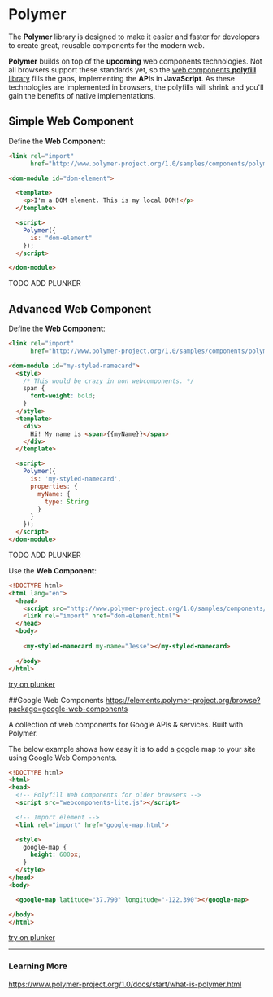 # Polymer

The **Polymer** library is designed to make it easier and faster for developers to create great, reusable components for the modern web.


**Polymer** builds on top of the **upcoming** web components technologies. Not all browsers support these standards yet, so the [web components **polyfill** library](http://webcomponents.org/polyfills/) fills the gaps, implementing the **API**s in **JavaScript**. As these technologies are implemented in browsers, the polyfills will shrink and you'll gain the benefits of native implementations.



## Simple Web Component
Define the **Web Component**:
```html
<link rel="import"
      href="http://www.polymer-project.org/1.0/samples/components/polymer/polymer.html">

<dom-module id="dom-element">

  <template>
    <p>I'm a DOM element. This is my local DOM!</p>
  </template>

  <script>
    Polymer({
      is: "dom-element"
    });
  </script>

</dom-module>

```
TODO ADD PLUNKER


## Advanced Web Component
Define the **Web Component**:
```html
<link rel="import"
      href="http://www.polymer-project.org/1.0/samples/components/polymer/polymer.html">

<dom-module id="my-styled-namecard">
  <style>
    /* This would be crazy in non webcomponents. */
    span {
      font-weight: bold;
    }
  </style>
  <template>
    <div>
      Hi! My name is <span>{{myName}}</span>
    </div>
  </template>

  <script>
    Polymer({
      is: 'my-styled-namecard',
      properties: {
        myName: {
          type: String
        }
      }
    });
  </script>
</dom-module>

```
TODO ADD PLUNKER

Use the **Web Component**:
```html
<!DOCTYPE html>
<html lang="en">
  <head>
    <script src="http://www.polymer-project.org/1.0/samples/components/webcomponentsjs/webcomponents-lite.min.js"></script>
    <link rel="import" href="dom-element.html">
  </head>
  <body>
  
    <my-styled-namecard my-name="Jesse"></my-styled-namecard>

  </body>
</html>
```


[try on plunker](http://plnkr.co/edit/T6p6QXoun8mAxdIBnWBa?p=preview)

##Google Web Components
https://elements.polymer-project.org/browse?package=google-web-components

A collection of web components for Google APIs & services. Built with Polymer.

The below example shows how easy it is to add a gogole map to your site using Google Web Components.

```html
<!DOCTYPE html>
<html>
<head>
  <!-- Polyfill Web Components for older browsers -->
  <script src="webcomponents-lite.js"></script>

  <!-- Import element -->
  <link rel="import" href="google-map.html">

  <style>
    google-map {
      height: 600px;
    }
  </style>
</head>
<body>

  <google-map latitude="37.790" longitude="-122.390"></google-map>

</body>
</html>
```

[try on plunker](http://plnkr.co/edit/xGNgPEFDFCN4qsBiEeVt?p=preview)


---
### Learning More
https://www.polymer-project.org/1.0/docs/start/what-is-polymer.html


